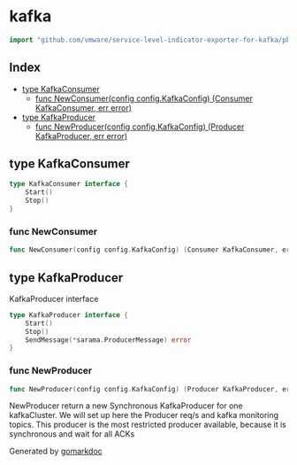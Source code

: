 <!-- Code generated by gomarkdoc. DO NOT EDIT -->

# kafka

```go
import "github.com/vmware/service-level-indicator-exporter-for-kafka/pkg/kafka"
```

## Index

- [type KafkaConsumer](<#type-kafkaconsumer>)
  - [func NewConsumer(config config.KafkaConfig) (Consumer KafkaConsumer, err error)](<#func-newconsumer>)
- [type KafkaProducer](<#type-kafkaproducer>)
  - [func NewProducer(config config.KafkaConfig) (Producer KafkaProducer, err error)](<#func-newproducer>)


## type KafkaConsumer

```go
type KafkaConsumer interface {
    Start()
    Stop()
}
```

### func NewConsumer

```go
func NewConsumer(config config.KafkaConfig) (Consumer KafkaConsumer, err error)
```

## type KafkaProducer

KafkaProducer interface

```go
type KafkaProducer interface {
    Start()
    Stop()
    SendMessage(*sarama.ProducerMessage) error
}
```

### func NewProducer

```go
func NewProducer(config config.KafkaConfig) (Producer KafkaProducer, err error)
```

NewProducer return a new Synchronous KafkaProducer for one kafkaCluster. We will set up here the Producer req/s and kafka monitoring topics. This producer is the most restricted producer available, because it is synchronous and wait for all ACKs



Generated by [gomarkdoc](<https://github.com/princjef/gomarkdoc>)
